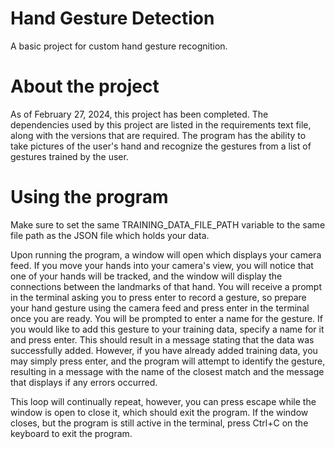 # Hand Gesture Detection
A basic project for custom hand gesture recognition.

# About the project
As of February 27, 2024, this project has been completed. The dependencies used by this project are listed in the requirements text file, along with the versions that are required. The program has the ability to take pictures of the user's hand and recognize the gestures from a list of gestures trained by the user.

# Using the program
Make sure to set the same TRAINING_DATA_FILE_PATH variable to the same file path as the JSON file which holds your data.

Upon running the program, a window will open which displays your camera feed. If you move your hands into your camera's view, you will notice that one of your hands will be tracked, and the window will display the connections between the landmarks of that hand. You will receive a prompt in the terminal asking you to press enter to record a gesture, so prepare your hand gesture using the camera feed and press enter in the terminal once you are ready. You will be prompted to enter a name for the gesture. If you would like to add this gesture to your training data, specify a name for it and press enter. This should result in a message stating that the data was successfully added. However, if you have already added training data, you may simply press enter, and the program will attempt to identify the gesture, resulting in a message with the name of the closest match and the message that displays if any errors occurred.

This loop will continually repeat, however, you can press escape while the window is open to close it, which should exit the program. If the window closes, but the program is still active in the terminal, press Ctrl+C on the keyboard to exit the program.

